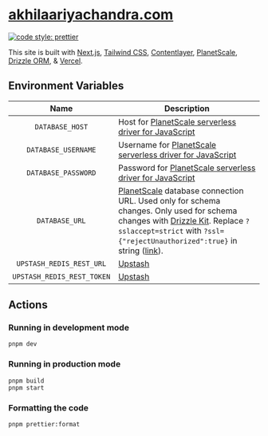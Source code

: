 # [akhilaariyachandra.com](https://akhilaariyachandra.com/)

[![code style: prettier](https://img.shields.io/badge/code_style-prettier-ff69b4.svg?style=flat-square)](https://github.com/prettier/prettier)

This site is built with [Next.js](https://nextjs.org/), [Tailwind CSS](https://tailwindcss.com/), [Contentlayer](https://www.contentlayer.dev), [PlanetScale](https://planetscale.com/), [Drizzle ORM](https://github.com/drizzle-team/drizzle-orm), & [Vercel](https://vercel.com/home).

## Environment Variables

|            Name            | Description                                                                                                                                                                                                                                                                                                                               |
| :------------------------: | ----------------------------------------------------------------------------------------------------------------------------------------------------------------------------------------------------------------------------------------------------------------------------------------------------------------------------------------- |
|      `DATABASE_HOST`       | Host for [PlanetScale serverless driver for JavaScript](https://planetscale.com/docs/tutorials/planetscale-serverless-driver)                                                                                                                                                                                                             |
|    `DATABASE_USERNAME`     | Username for [PlanetScale serverless driver for JavaScript](https://planetscale.com/docs/tutorials/planetscale-serverless-driver)                                                                                                                                                                                                         |
|    `DATABASE_PASSWORD`     | Password for [PlanetScale serverless driver for JavaScript](https://planetscale.com/docs/tutorials/planetscale-serverless-driver)                                                                                                                                                                                                         |
|       `DATABASE_URL`       | [PlanetScale](https://planetscale.com/) database connection URL. Used only for schema changes. Only used for schema changes with [Drizzle Kit](https://orm.drizzle.team/kit-docs/overview). Replace `?sslaccept=strict` with `?ssl={"rejectUnauthorized":true}` in string ([link](https://orm.drizzle.team/kit-docs/conf#push-and-pull)). |
|  `UPSTASH_REDIS_REST_URL`  | [Upstash](https://upstash.com/)                                                                                                                                                                                                                                                                                                           |
| `UPSTASH_REDIS_REST_TOKEN` | [Upstash](https://upstash.com/)                                                                                                                                                                                                                                                                                                           |

## Actions

### Running in development mode

```shell
pnpm dev
```

### Running in production mode

```shell
pnpm build
pnpm start
```

### Formatting the code

```shell
pnpm prettier:format
```
